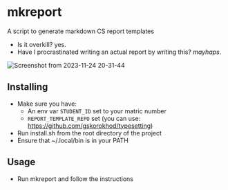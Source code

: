 # mkreport

A script to generate markdown CS report templates

- Is it overkill? yes.
- Have I procrastinated writing an actual report by writing this? *mayhaps*.

![Screenshot from 2023-11-24 20-31-44](https://github.com/gskorokhod/mkreport/assets/64529579/07d8ddeb-c0e5-41da-8d4c-dae80666306a)


## Installing

- Make sure you have:
  - An env var `STUDENT_ID` set to your matric number
  - `REPORT_TEMPLATE_REPO` set (you can use: https://github.com/gskorokhod/typesetting)
- Run install.sh from the root directory of the project
- Ensure that ~/.local/bin is in your PATH

## Usage

- Run mkreport and follow the instructions
